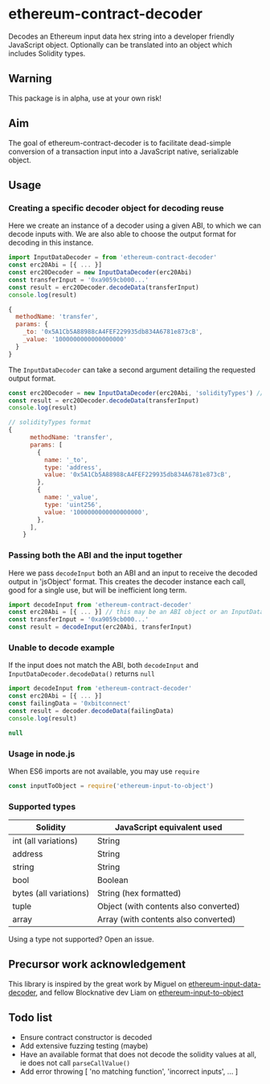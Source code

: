 # ethereum-contract-decoder

Decodes an Ethereum input data hex string into a developer friendly JavaScript object. Optionally can be translated into an object which includes Solidity types.

## Warning

This package is in alpha, use at your own risk!

## Aim

The goal of ethereum-contract-decoder is to facilitate dead-simple conversion of a transaction input into a JavaScript native, serializable object.

## Usage

### Creating a specific decoder object for decoding reuse

Here we create an instance of a decoder using a given ABI, to which we can decode inputs with.
We are also able to choose the output format for decoding in this instance.

```javascript
import InputDataDecoder = from 'ethereum-contract-decoder'
const erc20Abi = [{ ... }]
const erc20Decoder = new InputDataDecoder(erc20Abi)
const transferInput = '0xa9059cb000...'
const result = erc20Decoder.decodeData(transferInput)
console.log(result)
```
```javascript
{
  methodName: 'transfer',
  params: {
    _to: '0x5A1Cb5A88988cA4FEF229935db834A6781e873cB',
    _value: '1000000000000000000'
  }
}
```

The `InputDataDecoder` can take a second argument detailing the requested output format.

```javascript
const erc20Decoder = new InputDataDecoder(erc20Abi, 'solidityTypes') // default is 'jsObject'
const result = erc20Decoder.decodeData(transferInput)
console.log(result)
```
```javascript
// solidityTypes format
{
      methodName: 'transfer',
      params: [
        {
          name: '_to',
          type: 'address',
          value: '0x5A1Cb5A88988cA4FEF229935db834A6781e873cB',
        },
        {
          name: '_value',
          type: 'uint256',
          value: '1000000000000000000',
        },
      ],
    }
```

### Passing both the ABI and the input together

Here we pass `decodeInput` both an ABI and an input to receive the decoded output in 'jsObject' format.
This creates the decoder instance each call, good for a single use, but will be inefficient long term.

```javascript
import decodeInput from 'ethereum-contract-decoder'
const erc20Abi = [{ ... }] // this may be an ABI object or an InputDataDecoder instance as above
const transferInput = '0xa9059cb000...'
const result = decodeInput(erc20Abi, transferInput)
```

### Unable to decode example

If the input does not match the ABI, both `decodeInput` and `InputDataDecoder.decodeData()` returns `null`

```javascript
import decodeInput from 'ethereum-contract-decoder'
const erc20Abi = [{ ... }]
const failingData = '0xbitconnect'
const result = decoder.decodeData(failingData)
console.log(result)
```
```javascript
null
```

### Usage in node.js

When ES6 imports are not available, you may use `require`

```javascript
const inputToObject = require('ethereum-input-to-object')
```

### Supported types

| Solidity | JavaScript equivalent used
|------|--------|
| int (all variations) | String
| address | String
| string | String
| bool | Boolean
| bytes (all variations) | String (hex formatted)
| tuple | Object (with contents also converted)
| array | Array (with contents also converted)

Using a type not supported? Open an issue.

## Precursor work acknowledgement 

This library is inspired by the great work by Miguel on [ethereum-input-data-decoder](https://github.com/miguelmota/ethereum-input-data-decoder), and fellow Blocknative dev Liam on [ethereum-input-to-object](https://github.com/blocknative/ethereum-input-to-object)

## Todo list
- Ensure contract constructor is decoded
- Add extensive fuzzing testing (maybe)
- Have an available format that does not decode the solidity values at all, ie does not call `parseCallValue()`
- Add error throwing [ 'no matching function', 'incorrect inputs', ... ]

